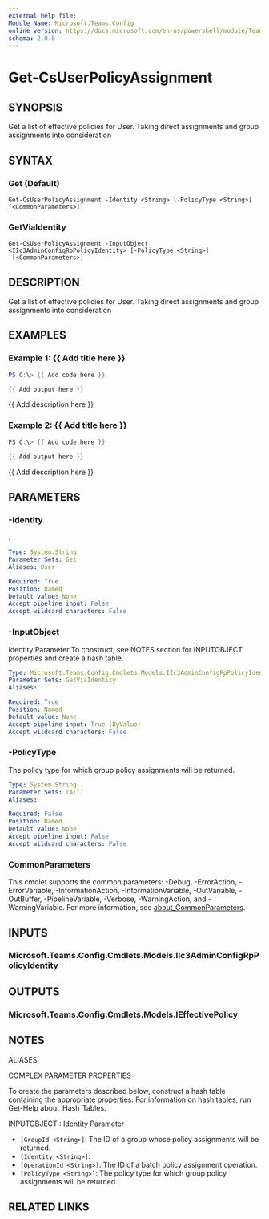 ```yaml
---
external help file:
Module Name: Microsoft.Teams.Config
online version: https://docs.microsoft.com/en-us/powershell/module/Teams/get-csuserpolicyassignment
schema: 2.0.0
---
```


# Get-CsUserPolicyAssignment

## SYNOPSIS
Get a list of effective policies for User.
Taking direct assignments and group assignments into consideration

## SYNTAX

### Get (Default)
```
Get-CsUserPolicyAssignment -Identity <String> [-PolicyType <String>] [<CommonParameters>]
```

### GetViaIdentity
```
Get-CsUserPolicyAssignment -InputObject <IIc3AdminConfigRpPolicyIdentity> [-PolicyType <String>]
 [<CommonParameters>]
```

## DESCRIPTION
Get a list of effective policies for User.
Taking direct assignments and group assignments into consideration

## EXAMPLES

### Example 1: {{ Add title here }}
```powershell
PS C:\> {{ Add code here }}

{{ Add output here }}
```

{{ Add description here }}

### Example 2: {{ Add title here }}
```powershell
PS C:\> {{ Add code here }}

{{ Add output here }}
```

{{ Add description here }}

## PARAMETERS

### -Identity
.

```yaml
Type: System.String
Parameter Sets: Get
Aliases: User

Required: True
Position: Named
Default value: None
Accept pipeline input: False
Accept wildcard characters: False
```

### -InputObject
Identity Parameter
To construct, see NOTES section for INPUTOBJECT properties and create a hash table.

```yaml
Type: Microsoft.Teams.Config.Cmdlets.Models.IIc3AdminConfigRpPolicyIdentity
Parameter Sets: GetViaIdentity
Aliases:

Required: True
Position: Named
Default value: None
Accept pipeline input: True (ByValue)
Accept wildcard characters: False
```

### -PolicyType
The policy type for which group policy assignments will be returned.

```yaml
Type: System.String
Parameter Sets: (All)
Aliases:

Required: False
Position: Named
Default value: None
Accept pipeline input: False
Accept wildcard characters: False
```

### CommonParameters
This cmdlet supports the common parameters: -Debug, -ErrorAction, -ErrorVariable, -InformationAction, -InformationVariable, -OutVariable, -OutBuffer, -PipelineVariable, -Verbose, -WarningAction, and -WarningVariable. For more information, see [about_CommonParameters](http://go.microsoft.com/fwlink/?LinkID=113216).

## INPUTS

### Microsoft.Teams.Config.Cmdlets.Models.IIc3AdminConfigRpPolicyIdentity

## OUTPUTS

### Microsoft.Teams.Config.Cmdlets.Models.IEffectivePolicy

## NOTES

ALIASES

COMPLEX PARAMETER PROPERTIES

To create the parameters described below, construct a hash table containing the appropriate properties. For information on hash tables, run Get-Help about_Hash_Tables.


INPUTOBJECT <IIc3AdminConfigRpPolicyIdentity>: Identity Parameter
  - `[GroupId <String>]`: The ID of a group whose policy assignments will be returned.
  - `[Identity <String>]`: 
  - `[OperationId <String>]`: The ID of a batch policy assignment operation.
  - `[PolicyType <String>]`: The policy type for which group policy assignments will be returned.

## RELATED LINKS

